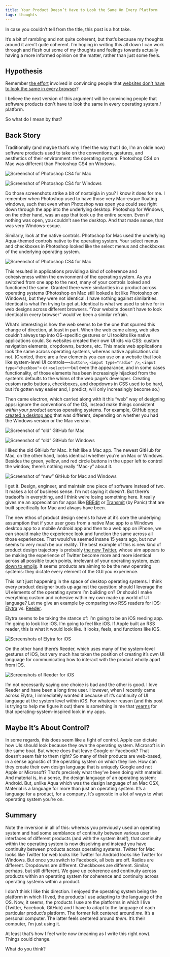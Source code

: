 ```yaml
---
title: Your Product Doesn’t Have to Look the Same On Every Platform
tags: thoughts
---
```


In case you couldn’t tell from the title, this post is a hot take.

It’s a bit of rambling and not quite coherent, but that’s because my thoughts around it aren’t quite coherent. I’m hoping in writing this all down I can work through and flesh out some of my thoughts and feelings towards actually having a more informed opinion on the matter, rather than just some feels.

## Hypothesis

Remember [the effort](https://adactio.com/articles/4938) involved in convincing people that [websites don't have to look the same in every browser](http://dowebsitesneedtolookexactlythesameineverybrowser.com)?

I believe the next version of this argument will be convincing people that software products don't have to look the same in every operating system / platform.

So what do I mean by that?

## Back Story

Traditionally (and maybe that’s why I feel the way that I do, I’m an oldie now) software products used to take on the conventions, gestures, and aesthetics of their environment: the operating system. Photoshop CS4 on Mac was different than Photoshop CS4 on Windows.

![Screenshot of Photoshop CS4 for Mac](https://cdn.jim-nielsen.com/blog/2019/look-same-photoshop-cs4-mac.jpg "Photoshop CS4 for Mac")

![Screenshot of Photoshop CS4 for Windows](https://cdn.jim-nielsen.com/blog/2019/look-same-photoshop-cs4-windows.jpeg "Photoshop CS4 for Windows")

Do those screenshots strike a bit of nostalgia in you? I know it does for me. I remember when Photoshop used to have those very Mac-esque floating windows, such that even when Photoshop was open you could see right down through the app into the underlying desktop. Photoshop for Windows, on the other hand, was an app that took up the entire screen. Even if nothing was open, you couldn’t see the desktop. And that made sense, that was very Windows-esque.

Similarly, look at the native controls. Photoshop for Mac used the underlying Aqua-themed controls native to the operating system. Your select menus and checkboxes in Photoshop looked like the select menus and checkboxes of the underlying operating system.

![Screenshot of Photoshop CS4 for Mac](https://cdn.jim-nielsen.com/blog/2019/look-same-photoshop-cs4-mac-annotated.jpg)

This resulted in applications providing a kind of coherence and cohesiveness within the environment of the operating system. As you switched from one app to the next, many of your controls looked and functioned the same. Granted there were similarities in a product across operating systems (Photoshop on Mac still looked a lot like Photoshop on Windows), but they were not identical. I have nothing against similarities. Identical is what I’m trying to get at. Identical is what we used to strive for in web designs across different browsers. “Your website doesn’t have to look identical in every browser” would’ve been a similar refrain.

What’s interesting is how the web seems to be the one that spurred this change of direction, at least in part. When the web came along, web sites couldn’t always tap into OS-specific gestures or UI toolkits like native applications could. So websites created their own UI kits via CSS: custom navigation elements, dropdowns, buttons, etc. This made web applications look the same across operating systems, whereas native applications did not. (Granted, there are a few elements you can use on a website that look like system-level UI controls—`<button>`, `<input type="radio" />`, `<input type="checkbox">` or `<select>`—but even the appearance, and in some cases functionality, of those elements has been increasingly hijacked from the system’s defaults to the whims of the web page’s developer. Creating custom radio buttons, checkboxes, and dropdowns in CSS used to be hard, but it’s gotten way easier and, I predict, will only increasingly become so.)

Then came electron, which carried along with it this “web” way of designing apps: ignore the conventions of the OS, instead make things consistent _within your product_ across operating systems. For example, GitHub [once created a desktop app](https://github.blog/2015-08-12-github-desktop-is-now-available/) that was different, depending on whether you had the Windows version or the Mac version.

![Screenshot of “old” GitHub for Mac](https://cdn.jim-nielsen.com/blog/2019/look-same-github-mac.png "The “old” GitHub for Mac")

![Screenshot of “old” GitHub for Windows](https://cdn.jim-nielsen.com/blog/2019/look-same-github-windows.png "The “old” GitHub for Windows")

I liked the old GitHub for Mac. It felt like a Mac app. The newest GitHub for Mac, on the other hand, looks identical whether you’re on Mac or Windows. Besides the green, yellow, and red circle buttons in the upper left to control the window, there’s nothing really “Mac-y” about it.

![Screenshot of “new” GitHub for Mac and Windows](https://cdn.jim-nielsen.com/blog/2019/look-same-github-mac-and-windows.png "The “new” GitHub for Mac and Windows")

I get it. Design, engineer, and maintain one piece of software instead of two. It makes a lot of business sense. I’m not saying it doesn’t. But there’s tradeoffs in everything, and I think we’re losing something here. It really gives me an appreciation for apps like [BBEdit](https://www.barebones.com/products/bbedit/) or [Transmit](https://panic.com/transmit/) (by Panic) that are built specifically for Mac and always have been.

The new ethos of product design seems to have at it’s core the underlying assumption that if your user goes from a native Mac app to a Windows desktop app to a mobile Android app and then to a web app on iPhone, we ~~can~~ should make the experience look and function the same across all those experiences. That would’ve seemed insane 15 years ago, but now seems to very much be our reality. The best example of this is new kind of product design trajectory is probably [the new Twitter](https://twitter.com/Twitter/status/1087791357756956680), whose aim appears to be making the experience of Twitter become more and more identical across all possible touch points, irrelevant of your operating system, [even down to emojis](https://github.com/twitter/twemoji). It seems products are aiming to be the new operating systems: they dictate every element of the GUI you experience.

This isn’t just happening in the space of desktop operating systems. I think every product designer buds up against the question: should I leverage the UI elements of the operating system I’m building on? Or should I make everything custom and cohesive within my own made up world of UI language? Let me give an example by comparing two RSS readers for iOS: [Elytra](https://elytra.app) vs. [Reeder](http://reederapp.com/ios/).

Elytra seems to be taking the stance of: I’m going to be an iOS reeding app. I’m going to look like iOS. I’m going to feel like iOS. If Apple built an RSS reader, this is what it would look like. It looks, feels, and functions like iOS.

![Screenshots of Elytra for iOS](https://cdn.jim-nielsen.com/blog/2019/look-same-elytra-ios.png)

On the other hand there’s Reeder, which uses many of the system-level gestures of iOS, but very much has taken the position of creating it’s own UI language for communicating how to interact with the product wholly apart from iOS.

![Screenshots of Reeder for iOS](https://cdn.jim-nielsen.com/blog/2019/look-same-reeder-ios.png)

I’m not necessarily saying one choice is bad and the other is good. I love Reeder and have been a long time user. However, when I recently came across Elytra, I immediately wanted it because of it’s continuity of UI language at the system level within iOS. For whatever reason (and this post is trying to help me figure it out) there is something in me that [yearns](https://www.youtube.com/watch?v=wA4oJfNe-DU) for that operating-system-inspired look in my apps.

## Maybe It’s About Control?

In some regards, this does seem like a fight of control. Apple can dictate how UIs should look because they own the operating system. Microsoft is in the same boat. But where does that leave Google or Facebook? That doesn’t seem fair to them right? So many of their products are web-based, in a sense agnostic of the operating system on which they live. How can they create their own design language that is uniquely Google and not Apple or Microsoft? That’s precisely what they’ve been doing with material. And material is, in a sense, the design language of an operating system: Android. But, unlike Aqua which was the design language of an Mac OSX, Material is a language for more than just an operating system. It’s a language for a product, for a company. It’s agnostic in a lot of ways to what operating system you’re on.

## Summary

Note the inversion in all of this: whereas you previously used an operating system and had some semblance of continuity between various user interfaces of different products (and with the system itself), that continuity within the operating system is now dissolving and instead you have continuity between products across operating systems. Twitter for Mac looks like Twitter for web looks like Twitter for Android looks like Twitter for Windows. But once you switch to Facebook, all bets are off. Radios are different. Dropdowns are different. Checkboxes are different. Similar, perhaps, but still different. We gave up coherence and continuity across products within an operating system for coherence and continuity across operating systems within a product.

I don’t think I like this direction. I enjoyed the operating system being the platform in which I lived, the products I use adapting to the language of the OS. Now, it seems, the products I use are the platforms in which I live (Twitter, Facebook, GitHub) and I have to adapt to the language of each particular product’s platform. The former felt centered around _me_. It’s a personal computer. The latter feels centered around _them_. It’s their computer, I’m just using it.

At least that’s how I feel write now (meaning as I write this right now). Things could change.

What do you think?

